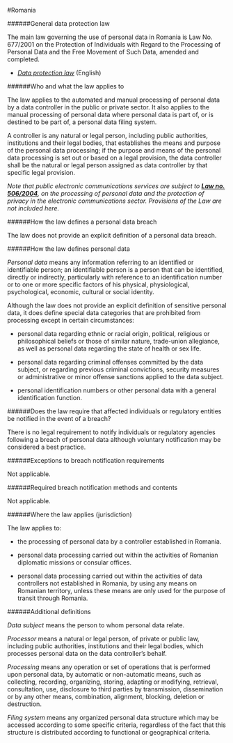#Romania


######General data protection law



The main law governing the use of personal data in Romania is Law No. 677/2001 on the Protection of Individuals with Regard to the Processing of Personal Data and the Free Movement of Such Data, amended and completed.



-   [*Data protection law*](http://www.google.com/url?sa=t&rct=j&q=&esrc=s&source=web&cd=1&ved=0CCAQFjAA&url=http%3A%2F%2Fwww.dataprotection.ro%2Fservlet%2FViewDocument%3Fid%3D174&ei=WDnuVMf1DIW7ogTlh4DIAw&usg=AFQjCNEAIqcoMpBH9ukTuQgENSRZZgt95g&bvm=bv.86956481,d.cGU) (English)



######Who and what the law applies to



The law applies to the automated and manual processing of personal data by a data controller in the public or private sector. It also applies to the manual processing of personal data where personal data is part of, or is destined to be part of, a personal data filing system.



A controller is any natural or legal person, including public authorities, institutions and their legal bodies, that establishes the means and purpose of the personal data processing; if the purpose and means of the personal data processing is set out or based on a legal provision, the data controller shall be the natural or legal person assigned as data controller by that specific legal provision.



*Note that public electronic communications services are subject to* [**_Law no. 506/2004_**](http://www.legi-internet.ro/en/romanian-itc-legislation-and-articles/date-cu-caracter-personal/romania-law-no5062004-on-the-processing-of-personal-data-and-the-protection-of-privacy-in-the-electronic-communications-sector.html)*, on the processing of personal data and the protection of privacy in the electronic communications sector. Provisions of the Law are not included here.*



######How the law defines a personal data breach



The law does not provide an explicit definition of a personal data breach.



######How the law defines personal data



*Personal data* means any information referring to an identified or identifiable person; an identifiable person is a person that can be identified, directly or indirectly, particularly with reference to an identification number or to one or more specific factors of his physical, physiological, psychological, economic, cultural or social identity.



Although the law does not provide an explicit definition of sensitive personal data, it does define special data categories that are prohibited from processing except in certain circumstances:



-   personal data regarding ethnic or racial origin, political, religious or philosophical beliefs or those of similar nature, trade-union allegiance, as well as personal data regarding the state of health or sex life.





-   personal data regarding criminal offenses committed by the data subject, or regarding previous criminal convictions, security measures or administrative or minor offense sanctions applied to the data subject.





-   personal identification numbers or other personal data with a general identification function.



######Does the law require that affected individuals or regulatory entities be notified in the event of a breach?



There is no legal requirement to notify individuals or regulatory agencies following a breach of personal data although voluntary notification may be considered a best practice.



######Exceptions to breach notification requirements



Not applicable.



######Required breach notification methods and contents



Not applicable.



######Where the law applies (jurisdiction)



The law applies to:



-   the processing of personal data by a controller established in Romania.





-   personal data processing carried out within the activities of Romanian diplomatic missions or consular offices.





-   personal data processing carried out within the activities of data controllers not established in Romania, by using any means on Romanian territory, unless these means are only used for the purpose of transit through Romania.



######Additional definitions



*Data subject* means the person to whom personal data relate.



*Processor* means a natural or legal person, of private or public law, including public authorities, institutions and their legal bodies, which processes personal data on the data controller’s behalf.



*Processing* means any operation or set of operations that is performed upon personal data, by automatic or non-automatic means, such as collecting, recording, organizing, storing, adapting or modifying, retrieval, consultation, use, disclosure to third parties by transmission, dissemination or by any other means, combination, alignment, blocking, deletion or destruction.



*Filing system* means any organized personal data structure which may be accessed according to some specific criteria, regardless of the fact that this structure is distributed according to functional or geographical criteria.

